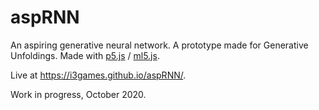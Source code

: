 # aspRNN

An aspiring generative neural network. A prototype made for Generative Unfoldings. Made with [p5.js](https://p5js.org/) / [ml5.js](https://ml5js.org/).

Live at https://i3games.github.io/aspRNN/. 

Work in progress, October 2020.